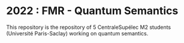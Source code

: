# 2022 : FMR - Quantum Semantics
This repository is the repository of 5 CentraleSupélec M2 students (Université Paris-Saclay) working on quantum semantics.
